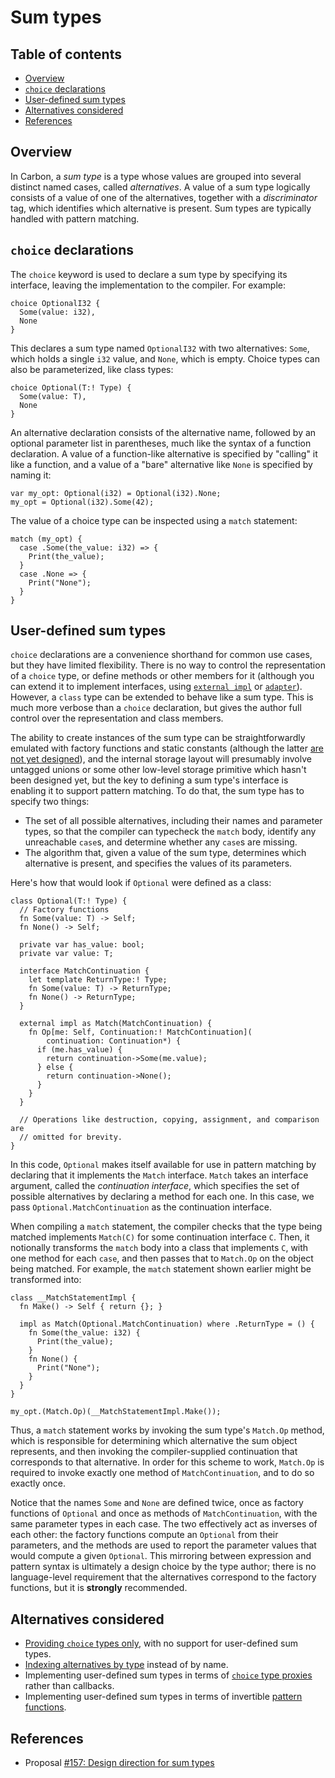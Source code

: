 # Sum types

<!--
Part of the Carbon Language project, under the Apache License v2.0 with LLVM
Exceptions. See /LICENSE for license information.
SPDX-License-Identifier: Apache-2.0 WITH LLVM-exception
-->

<!-- toc -->

## Table of contents

-   [Overview](#overview)
-   [`choice` declarations](#choice-declarations)
-   [User-defined sum types](#user-defined-sum-types)
-   [Alternatives considered](#alternatives-considered)
-   [References](#references)

<!-- tocstop -->

## Overview

In Carbon, a _sum type_ is a type whose values are grouped into several distinct
named cases, called _alternatives_. A value of a sum type logically consists of
a value of one of the alternatives, together with a _discriminator_ tag, which
identifies which alternative is present. Sum types are typically handled with
pattern matching.

## `choice` declarations

The `choice` keyword is used to declare a sum type by specifying its interface,
leaving the implementation to the compiler. For example:

```carbon
choice OptionalI32 {
  Some(value: i32),
  None
}
```

This declares a sum type named `OptionalI32` with two alternatives: `Some`,
which holds a single `i32` value, and `None`, which is empty. Choice types can
also be parameterized, like class types:

```carbon
choice Optional(T:! Type) {
  Some(value: T),
  None
}
```

An alternative declaration consists of the alternative name, followed by an
optional parameter list in parentheses, much like the syntax of a function
declaration. A value of a function-like alternative is specified by "calling" it
like a function, and a value of a "bare" alternative like `None` is specified by
naming it:

```carbon
var my_opt: Optional(i32) = Optional(i32).None;
my_opt = Optional(i32).Some(42);
```

The value of a choice type can be inspected using a `match` statement:

```carbon
match (my_opt) {
  case .Some(the_value: i32) => {
    Print(the_value);
  }
  case .None => {
    Print("None");
  }
}
```

## User-defined sum types

`choice` declarations are a convenience shorthand for common use cases, but they
have limited flexibility. There is no way to control the representation of a
`choice` type, or define methods or other members for it (although you can
extend it to implement interfaces, using
[`external impl`](generics/overview.md#implementing-interfaces) or
[`adapter`](generics/overview.md#adapting-types)). However, a `class` type can
be extended to behave like a sum type. This is much more verbose than a `choice`
declaration, but gives the author full control over the representation and class
members.

The ability to create instances of the sum type can be straightforwardly
emulated with factory functions and static constants (although the latter
[are not yet designed](classes.md#no-static-variables)), and the internal
storage layout will presumably involve untagged unions or some other low-level
storage primitive which hasn't been designed yet, but the key to defining a sum
type's interface is enabling it to support pattern matching. To do that, the sum
type has to specify two things:

-   The set of all possible alternatives, including their names and parameter
    types, so that the compiler can typecheck the `match` body, identify any
    unreachable `case`s, and determine whether any `case`s are missing.
-   The algorithm that, given a value of the sum type, determines which
    alternative is present, and specifies the values of its parameters.

Here's how that would look if `Optional` were defined as a class:

```carbon
class Optional(T:! Type) {
  // Factory functions
  fn Some(value: T) -> Self;
  fn None() -> Self;

  private var has_value: bool;
  private var value: T;

  interface MatchContinuation {
    let template ReturnType:! Type;
    fn Some(value: T) -> ReturnType;
    fn None() -> ReturnType;
  }

  external impl as Match(MatchContinuation) {
    fn Op[me: Self, Continuation:! MatchContinuation](
        continuation: Continuation*) {
      if (me.has_value) {
        return continuation->Some(me.value);
      } else {
        return continuation->None();
      }
    }
  }

  // Operations like destruction, copying, assignment, and comparison are
  // omitted for brevity.
}
```

In this code, `Optional` makes itself available for use in pattern matching by
declaring that it implements the `Match` interface. `Match` takes an interface
argument, called the _continuation interface_, which specifies the set of
possible alternatives by declaring a method for each one. In this case, we pass
`Optional.MatchContinuation` as the continuation interface.

When compiling a `match` statement, the compiler checks that the type being
matched implements `Match(C)` for some continuation interface `C`. Then, it
notionally transforms the `match` body into a class that implements `C`, with
one method for each `case`, and then passes that to `Match.Op` on the object
being matched. For example, the `match` statement shown earlier might be
transformed into:

```carbon
class __MatchStatementImpl {
  fn Make() -> Self { return {}; }

  impl as Match(Optional.MatchContinuation) where .ReturnType = () {
    fn Some(the_value: i32) {
      Print(the_value);
    }
    fn None() {
      Print("None");
    }
  }
}

my_opt.(Match.Op)(__MatchStatementImpl.Make());
```

Thus, a `match` statement works by invoking the sum type's `Match.Op` method,
which is responsible for determining which alternative the sum object
represents, and then invoking the compiler-supplied continuation that
corresponds to that alternative. In order for this scheme to work, `Match.Op` is
required to invoke exactly one method of `MatchContinuation`, and to do so
exactly once.

Notice that the names `Some` and `None` are defined twice, once as factory
functions of `Optional` and once as methods of `MatchContinuation`, with the
same parameter types in each case. The two effectively act as inverses of each
other: the factory functions compute an `Optional` from their parameters, and
the methods are used to report the parameter values that would compute a given
`Optional`. This mirroring between expression and pattern syntax is ultimately a
design choice by the type author; there is no language-level requirement that
the alternatives correspond to the factory functions, but it is **strongly**
recommended.

## Alternatives considered

-   [Providing `choice` types only](/proposals/p0157.md#choice-types-only), with
    no support for user-defined sum types.
-   [Indexing alternatives by type](/proposals/p0157.md#indexing-by-type)
    instead of by name.
-   Implementing user-defined sum types in terms of
    [`choice` type proxies](/proposals/p0157.md#pattern-matching-proxies) rather
    than callbacks.
-   Implementing user-defined sum types in terms of invertible
    [pattern functions](/proposals/p0157.md#pattern-functions).

## References

-   Proposal
    [#157: Design direction for sum types](https://github.com/carbon-language/carbon-lang/pull/157)
